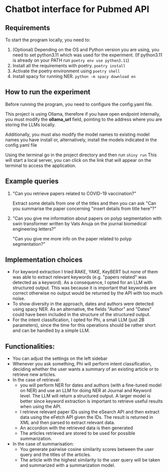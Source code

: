 # Chatbot interface for Pubmed API

## Requirements
To start the program locally, you need to:
1) (Optional) Depending on the OS and Python version you are using, you need to set python3.11 which was used for the experiment. (If python3.11 is already on your PATH run ```poetry env use python3.11```)
2) Install all the requirements with poetry.
   ```poetry install```
3) Activate the poetry environment using
   ```poetry shell```
4) Install spacy for running NER.
   ```python -m spacy download en```

## How to run the experiment
Before running the program, you need to configure the config.yaml file.

This project is using Ollama, therefore if you have open endpoint internally, you must modify the **ollama_url** field, pointing to the address where you are storing the LLMs locally.

Additionally, you must also modify the model names to existing model names you have install or, alternatively, install the models indicated in the config.yaml file

Using the terminal go in the project directory and then run
```shiny run```
This will start a local server, you can click on the link that will appear on the terminal to access the application.


## Example queries
1) "Can you retrieve papers related to COVID-19 vaccination?"
   
   Extract some details from one of the titles and then you can ask "Can you summarise the paper concerning "insert details from title here"?"

2) "Can you give me information about papers on polyp segmentation with swin transformer written by Vats Anuja on the journal biomedical engineering letters?"
   
   "Can you give me more info on the paper related to polyp segmentation?"


## Implementation choices
- For keyword extraction I tried RAKE, YAKE, KeyBERT but none of them was able to extract relevant keywords (e.g. "papers related" was detected as a keyword). As a consequence, I opted for an LLM with structured output. This was because it is important that keywords are correct otherwise no output would be returned by the API with too much noise.
- To show diversity in the approach, dates and authors were detected using spacy NER. As an alternative, the fields "Author" and "Dates" could have been included in the structure of the structured output.
- For the intent classification, I opted for Phi, a small LLM (just 2B parameters), since the time for this operations should be rather short and can be handled by a simple LLM.


## Functionalities:
- You can adjust the settings on the left sidebar
- Whenever you ask something, Phi will perform intent classification, deciding whether the user wants a summary of an existing article or to retrieve new articles.
- In the case of retrieval:
   - you will perform NER for dates and authors (with a fine-tuned model on NER) and use an LLM for doing NER at Journal and Keyword level. The LLM will return a structured output. A larger model is better since keyword extraction is important to retrieve useful results when using the API.
   - I retrieve relevant paper IDs using the eSearch API and then extract data using the eFetch API given the IDs. The result is returned in XML and then parsed to extract relevant data.
   - An accordion with the retrieved data is then generated
   - The articles retrieved are stored to be used for possible summarization.
- In the case of summarisation:
   - You generate pairwise cosine similarity scores between the user query and the titles of the articles.
   - The article with the highest similarity to the user query will be taken and summarized with a summarization model. 
